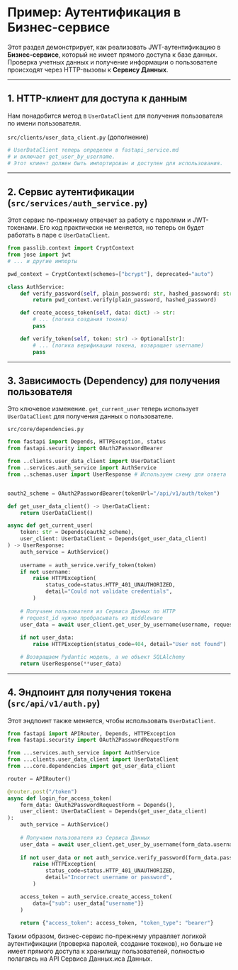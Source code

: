 # Пример: Аутентификация в Бизнес-сервисе

Этот раздел демонстрирует, как реализовать JWT-аутентификацию в **Бизнес-сервисе**, который не имеет прямого доступа к базе данных. Проверка учетных данных и получение информации о пользователе происходят через HTTP-вызовы к **Сервису Данных**.

---

## 1. HTTP-клиент для доступа к данным

Нам понадобится метод в `UserDataClient` для получения пользователя по имени пользователя.

`src/clients/user_data_client.py` (дополнение)
```python
# UserDataClient теперь определен в fastapi_service.md
# и включает get_user_by_username.
# Этот клиент должен быть импортирован и доступен для использования.
```

---

## 2. Сервис аутентификации (`src/services/auth_service.py`)

Этот сервис по-прежнему отвечает за работу с паролями и JWT-токенами. Его код практически не меняется, но теперь он будет работать в паре с `UserDataClient`.

```python
from passlib.context import CryptContext
from jose import jwt
# ... и другие импорты

pwd_context = CryptContext(schemes=["bcrypt"], deprecated="auto")

class AuthService:
    def verify_password(self, plain_password: str, hashed_password: str) -> bool:
        return pwd_context.verify(plain_password, hashed_password)

    def create_access_token(self, data: dict) -> str:
        # ... (логика создания токена)
        pass

    def verify_token(self, token: str) -> Optional[str]:
        # ... (логика верификации токена, возвращает username)
        pass
```

---

## 3. Зависимость (Dependency) для получения пользователя

Это ключевое изменение. `get_current_user` теперь использует `UserDataClient` для получения данных о пользователе.

`src/core/dependencies.py`
```python
from fastapi import Depends, HTTPException, status
from fastapi.security import OAuth2PasswordBearer

from ..clients.user_data_client import UserDataClient
from ..services.auth_service import AuthService
from ..schemas.user import UserResponse # Используем схему для ответа


oauth2_scheme = OAuth2PasswordBearer(tokenUrl="/api/v1/auth/token")

def get_user_data_client() -> UserDataClient:
    return UserDataClient()

async def get_current_user(
    token: str = Depends(oauth2_scheme),
    user_client: UserDataClient = Depends(get_user_data_client)
) -> UserResponse:
    auth_service = AuthService()
    
    username = auth_service.verify_token(token)
    if not username:
        raise HTTPException(
            status_code=status.HTTP_401_UNAUTHORIZED,
            detail="Could not validate credentials",
        )
    
    # Получаем пользователя из Сервиса Данных по HTTP
    # request_id нужно пробрасывать из middleware
    user_data = await user_client.get_user_by_username(username, request_id="some-request-id")
    
    if not user_data:
        raise HTTPException(status_code=404, detail="User not found")

    # Возвращаем Pydantic модель, а не объект SQLAlchemy
    return UserResponse(**user_data)
```

---

## 4. Эндпоинт для получения токена (`src/api/v1/auth.py`)

Этот эндпоинт также меняется, чтобы использовать `UserDataClient`.

```python
from fastapi import APIRouter, Depends, HTTPException
from fastapi.security import OAuth2PasswordRequestForm

from ...services.auth_service import AuthService
from ...clients.user_data_client import UserDataClient
from ...core.dependencies import get_user_data_client

router = APIRouter()

@router.post("/token")
async def login_for_access_token(
    form_data: OAuth2PasswordRequestForm = Depends(),
    user_client: UserDataClient = Depends(get_user_data_client)
):
    auth_service = AuthService()
    
    # Получаем пользователя из Сервиса Данных
    user_data = await user_client.get_user_by_username(form_data.username, request_id="some-request-id")
    
    if not user_data or not auth_service.verify_password(form_data.password, user_data["hashed_password"]):
        raise HTTPException(
            status_code=status.HTTP_401_UNAUTHORIZED,
            detail="Incorrect username or password",
        )

    access_token = auth_service.create_access_token(
        data={"sub": user_data["username"]}
    )

    return {"access_token": access_token, "token_type": "bearer"}
```

Таким образом, бизнес-сервис по-прежнему управляет логикой аутентификации (проверка паролей, создание токенов), но больше не имеет прямого доступа к хранилищу пользователей, полностью полагаясь на API Сервиса Данных.иса Данных.